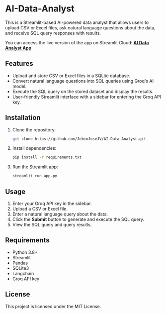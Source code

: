 # AI-Data-Analyst

This is a Streamlit-based AI-powered data analyst that allows users to upload CSV or Excel files, ask natural language questions about the data, and receive SQL query responses with results.

You can access the live version of the app on Streamlit Cloud:
[**AI Data Analyst App**]([https://ai-data-analyst-kymnzcd4bqwb7yrtbq84n2.streamlit.app/])

## Features
- Upload and store CSV or Excel files in a SQLite database.
- Convert natural language questions into SQL queries using Groq's AI model.
- Execute the SQL query on the stored dataset and display the results.
- User-friendly Streamlit interface with a sidebar for entering the Groq API key.

## Installation

1. Clone the repository:
   ```bash
   git clone https://github.com/JebinJoseJV/AI-Data-Analyst.git
   
   ```

2. Install dependencies:
   ```bash
   pip install -r requirements.txt
   ```

3. Run the Streamlit app:
   ```bash
   streamlit run app.py
   ```

## Usage

1. Enter your Groq API key in the sidebar.
2. Upload a CSV or Excel file.
3. Enter a natural language query about the data.
4. Click the **Submit** button to generate and execute the SQL query.
5. View the SQL query and query results.


## Requirements
- Python 3.8+
- Streamlit
- Pandas
- SQLite3
- Langchain
- Groq API key

## License
This project is licensed under the MIT License.




